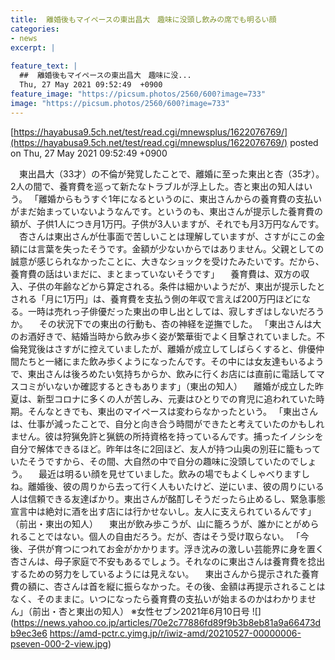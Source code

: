 ```yaml
---
title:  離婚後もマイペースの東出昌大　趣味に没頭し飲みの席でも明るい顔  
categories:
- news
excerpt: |
  
feature_text: |
  ##  離婚後もマイペースの東出昌大　趣味に没...
  Thu, 27 May 2021 09:52:49  +0900
feature_image: "https://picsum.photos/2560/600?image=733"
image: "https://picsum.photos/2560/600?image=733"
---
```


[https://hayabusa9.5ch.net/test/read.cgi/mnewsplus/1622076769/](https://hayabusa9.5ch.net/test/read.cgi/mnewsplus/1622076769/)
posted on Thu, 27 May 2021 09:52:49  +0900

<!--more-->

　東出昌大（33才）の不倫が発覚したことで、離婚に至った東出と杏（35才）。2人の間で、養育費を巡って新たなトラブルが浮上した。杏と東出の知人はいう。 「離婚からもうすぐ1年になるというのに、東出さんからの養育費の支払いがまだ始まっていないようなんです。というのも、東出さんが提示した養育費の額が、子供1人につき月1万円。子供が3人いますが、それでも月3万円なんです。 　杏さんは東出さんが仕事面で苦しいことは理解していますが、さすがにこの金額には言葉を失ったそうです。金額が少ないからではありません。父親としての誠意が感じられなかったことに、大きなショックを受けたみたいです。だから、養育費の話はいまだに、まとまっていないそうです」 　養育費は、双方の収入、子供の年齢などから算定される。条件は細かいようだが、東出が提示したとされる「月に1万円」は、養育費を支払う側の年収で言えば200万円ほどになる。一時は売れっ子俳優だった東出の申し出としては、寂しすぎはしないだろうか。 　その状況下での東出の行動も、杏の神経を逆撫でした。 「東出さんは大のお酒好きで、結婚当時から飲み歩く姿が繁華街でよく目撃されていました。不倫発覚後はさすがに控えていましたが、離婚が成立してしばらくすると、俳優仲間たちと一緒にまた飲み歩くようになったんです。その中には女友達もいるようで、東出さんは後ろめたい気持ちからか、飲みに行くお店には直前に電話してマスコミがいないか確認するときもあります」（東出の知人） 　離婚が成立した昨夏は、新型コロナに多くの人が苦しみ、元妻はひとりでの育児に追われていた時期。そんなときでも、東出のマイペースは変わらなかったという。 「東出さんは、仕事が減ったことで、自分と向き合う時間ができたと考えていたのかもしれません。彼は狩猟免許と猟銃の所持資格を持っているんです。捕ったイノシシを自分で解体できるほど。昨年は冬に2回ほど、友人が持つ山奥の別荘に籠もっていたそうですから、その間、大自然の中で自分の趣味に没頭していたのでしょう。 　最近は明るい顔を見せていました。飲みの場でもよくしゃべりますしね。離婚後、彼の周りから去って行く人もいたけど、逆にいま、彼の周りにいる人は信頼できる友達ばかり。東出さんが酩酊しそうだったら止めるし、緊急事態宣言中は絶対に酒を出す店には行かせないし。友人に支えられているんです」（前出・東出の知人） 　東出が飲み歩こうが、山に籠ろうが、誰かにとがめられることではない。個人の自由だろう。だが、杏はそう受け取らない。 「今後、子供が育つにつれてお金がかかります。浮き沈みの激しい芸能界に身を置く杏さんは、母子家庭で不安もあるでしょう。それなのに東出さんは養育費を捻出するための努力をしているようには見えない。 　東出さんから提示された養育費の額に、杏さんは首を縦に振らなかった。その後、金額は再提示されることはなく、そのままに。いつになったら養育費の支払いが始まるのかはわかりません」（前出・杏と東出の知人） ※女性セブン2021年6月10日号 ![](https://news.yahoo.co.jp/articles/70e2c77886fd89f9b3b8eb81a9a66473db9ec3e6 https://amd-pctr.c.yimg.jp/r/iwiz-amd/20210527-00000006-pseven-000-2-view.jpg)
